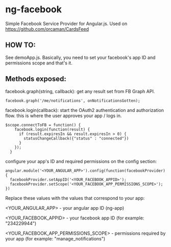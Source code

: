 # ng-facebook

Simple Facebook Service Provider for Angular.js. Used on https://github.com/orcaman/CardsFeed

## HOW TO:

See demoApp.js. Basically, you need to set your facebook's app ID and permissions scope and that's it. 

## Methods exposed:

facebook.graph(string, callback): get any result set from FB Graph API. 
```
facebook.graph('/me/notifications', onNotificationsGotten);
```

facebook.login(callback): start the OAuth2 authentication and authorization flow. this is where the user approves your app / logs in.
```
$scope.connectToFB = function() {
    facebook.login(function(result) {
      if (result.expiresIn && result.expiresIn > 0) {
        statusChangeCallback({"status" : "connected"})
      }
    });
  }
```

configure your app's ID and required permissions on the config section:
```
angular.module('<YOUR_ANGULAR_APP>').config(function(facebookProvider){
  facebookProvider.setAppID('<YOUR_FACEBOOK_APPID>');
  facebookProvider.setScope('<YOUR_FACEBOOK_APP_PERMISSIONS_SCOPE>');
})
```

Replace these values with the values that correspond to your app:

<YOUR_ANGULAR_APP>    - your angular app ID (ng-app)

<YOUR_FACEBOOK_APPID> - your facebook app ID (for example: "234229944")

<YOUR_FACEBOOK_APP_PERMISSIONS_SCOPE> - permissions required by your app (for example: "manage_notifications")